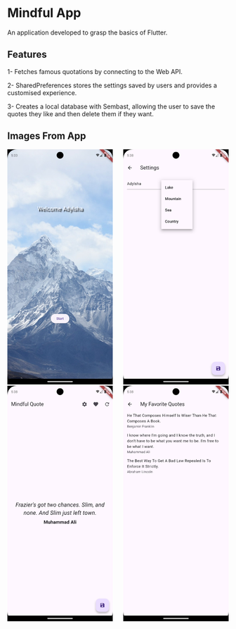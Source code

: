 # Mindful App

An application developed to grasp the basics of Flutter.

## Features

1- Fetches famous quotations by connecting to the Web API.

2- SharedPreferences stores the settings saved by users and provides a customised experience.

3- Creates a local database with Sembast, allowing the user to save the quotes they like and then delete them if they want.

## Images From App

<div style="display:flex; gap:24px;">
  <span>
    <img src="github_images/intro_screen.png" alt="intro_screen" width="300"/>
    <img src="github_images/quotes_screen.png" alt="quotes_screen" width="300"/>
  </span>

  <span>  
    <img src="github_images/settings_screen.png" alt="settings_screen" width="300"/>  
    <img src="github_images/favorites_screen.png" alt="favorites_screen" width="300"/>
  </span>
</div>
